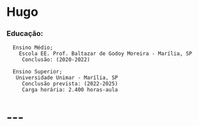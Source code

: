 # Hugo  
  
 ###  Educação:
      Ensino Médio;
        Escola EE. Prof. Baltazar de Godoy Moreira - Marília, SP
         Conclusão: (2020-2022)

      Ensino Superior;
       Universidade Unimar - Marília, SP
         Conclusão prevista: (2022-2025)
         Carga horária: 2.400 horas-aula


    
 # --- 
